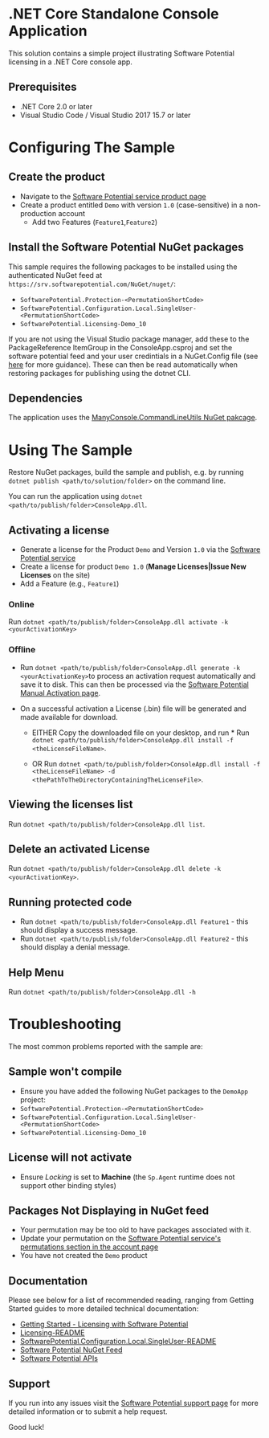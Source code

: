 # .NET Core Standalone Console Application

This solution contains a simple project illustrating Software Potential licensing in a .NET Core console app. 

## Prerequisites
* .NET Core 2.0 or later
* Visual Studio Code / Visual Studio 2017 15.7 or later

# Configuring The Sample
## Create the product

* Navigate to the [Software Potential service product page](https://srv.softwarepotential.com/Products.aspx)
* Create a product entitled `Demo` with version `1.0` (case-sensitive) in a non-production account
  * Add two Features (`Feature1`,`Feature2`)

## Install the Software Potential NuGet packages
 This sample requires the following packages to be installed using the authenticated NuGet feed at `https://srv.softwarepotential.com/NuGet/nuget/`:
 * `SoftwarePotential.Protection-<PermutationShortCode>` 
 * `SoftwarePotential.Configuration.Local.SingleUser-<PermutationShortCode>`
 * `SoftwarePotential.Licensing-Demo_10`

 If you are not using the Visual Studio package manager, add these to the PackageReference ItemGroup in the ConsoleApp.csproj and set the software potential feed and your user credintials in a NuGet.Config file (see [here](https://docs.microsoft.com/en-us/nuget/consume-packages/configuring-nuget-behavior) for more guidance). These can then be read automatically when restoring packages for publishing using the dotnet CLI. 

## Dependencies
The application uses the [ManyConsole.CommandLineUtils NuGet pakcage](https://www.nuget.org/packages/ManyConsole.CommandLineUtils).


# Using The Sample
Restore NuGet packages, build the sample and publish, e.g. by running `dotnet publish <path/to/solution/folder>` on the command line. 

You can run the application using ```dotnet <path/to/publish/folder>ConsoleApp.dll```.

## Activating a license

* Generate a license for the Product `Demo` and Version `1.0` via the [Software Potential service](https://srv.softwarepotential.com/Issue.aspx?IssueType=new) 
 * Create a license for product `Demo 1.0` (**Manage Licenses|Issue New Licenses** on the site)
  * Add a Feature (e.g., `Feature1`)

### Online
Run ```dotnet <path/to/publish/folder>ConsoleApp.dll activate -k <yourActivationKey>```

### Offline
* Run ```dotnet <path/to/publish/folder>ConsoleApp.dll generate -k <yourActivationKey>```to process an activation request automatically and save it to disk. This can then be processed via the [Software Potential Manual Activation page](http://manualactivation.softwarepotential.com).
* On a successful activation a License (.bin) file will be generated and made available for download.

  * EITHER Copy the downloaded file on your desktop, and run * Run ```dotnet <path/to/publish/folder>ConsoleApp.dll install -f <theLicenseFileName>```.

  * OR Run ```dotnet <path/to/publish/folder>ConsoleApp.dll install -f <theLicenseFileName> -d <thePathToTheDirectoryContainingTheLicenseFile>```.

## Viewing the licenses list
Run ```dotnet <path/to/publish/folder>ConsoleApp.dll list```.

## Delete an activated License
Run ```dotnet <path/to/publish/folder>ConsoleApp.dll delete -k <yourActivationKey>```.

## Running protected code
* Run ```dotnet <path/to/publish/folder>ConsoleApp.dll Feature1``` - this should display a success message.
* Run ```dotnet <path/to/publish/folder>ConsoleApp.dll Feature2``` - this should display a denial message.

## Help Menu
Run ```dotnet <path/to/publish/folder>ConsoleApp.dll -h```

# Troubleshooting

The most common problems reported with the sample are:

## Sample won't compile

* Ensure you have added the following NuGet packages to the `DemoApp` project:
 * `SoftwarePotential.Protection-<PermutationShortCode>`
 * `SoftwarePotential.Configuration.Local.SingleUser-<PermutationShortCode>` 
 * `SoftwarePotential.Licensing-Demo_10`

## License will not activate

* Ensure _Locking_ is set to **Machine** (the `Sp.Agent` runtime does not support other binding styles)

## Packages Not Displaying in NuGet feed

* Your permutation may be too old to have packages associated with it.
 * Update your permutation on the [Software Potential service's permutations section in the account page](https://srv.softwarepotential.com/Permutations.aspx)
* You have not created the `Demo` product 

## Documentation

Please see below for a list of recommended reading, ranging from Getting Started guides to more detailed technical documentation:

* [Getting Started - Licensing with Software Potential](https://support.softwarepotential.com/hc/en-us/articles/115001354529-Getting-Started-Licensing-with-Software-Potential)
* [Licensing-README](https://support.softwarepotential.com/hc/en-us/articles/115001358849-Licensing-README)
* [SoftwarePotential.Configuration.Local.SingleUser-README](https://support.softwarepotential.com/hc/en-us/articles/115001365849--SingleUser-Configuration-README)
* [Software Potential NuGet Feed](https://support.softwarepotential.com/hc/en-us/articles/115001371425-Getting-Started-Software-Potential-NuGet-Feed)
* [Software Potential APIs](http://api.softwarepotential.com/index.html)

## Support
If you run into any issues visit the [Software Potential support page](https://support.softwarepotential.com) for more detailed information or to submit a help request.

Good luck!
